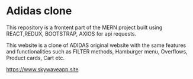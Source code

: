 
# Adidas clone

This repository is a frontent part of the MERN project built using REACT,REDUX, BOOTSTRAP, AXIOS for api requests.

This website is a clone of ADIDAS original website with the same features and functionalities such as FILTER methods, Hamburger menu, Overflows, Product cards, Cart etc.

https://www.skywaveapp.site


